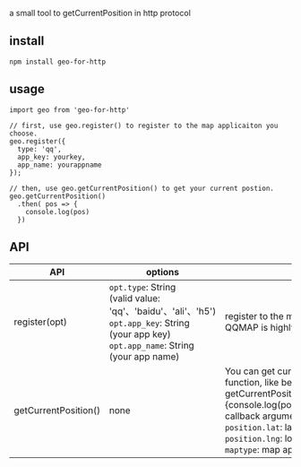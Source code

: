 a small tool to getCurrentPosition in http protocol
## install
```
npm install geo-for-http
```
## usage 
```
import geo from 'geo-for-http'

// first, use geo.register() to register to the map applicaiton you choose.
geo.register({
  type: 'qq',
  app_key: yourkey,
  app_name: yourappname
});

// then, use geo.getCurrentPosition() to get your current postion.
geo.getCurrentPosition()
  .then( pos => {
    console.log(pos)
  })

```
## API

| API | options | description |
| --- | --- | --- |
| register(opt) |  `opt.type`: String <br/>(valid value: 'qq'、'baidu'、'ali'、'h5') <br/> `opt.app_key`: String <br/>(your app key) <br/> `opt.app_name`: String<br/> (your app name) | register to the map applicaiton you choose. <br/>QQMAP is highly recommended. | 
| getCurrentPosition() | none | You can get current position in `then()` function, like below :<br/>getCurrentPosition().then(function(position){console.log(position)})<br/>callback arguments:<br/>`position.lat`: latitude<br/>`position.lng`: longitude<br/>`maptype`: map app in use |
